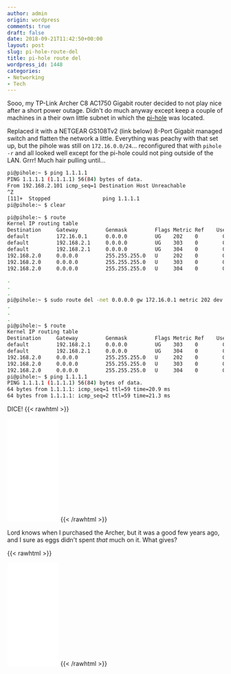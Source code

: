 ```yaml
---
author: admin
origin: wordpress
comments: true
draft: false
date: 2018-09-21T11:42:50+00:00
layout: post
slug: pi-hole-route-del
title: pi-hole route del
wordpress_id: 1448
categories:
- Networking
- Tech
---
```


Sooo, my TP-Link Archer C8 AC1750 Gigabit router decided to not play nice after a short power outage. Didn't do much anyway except keep a couple of machines in a their own little subnet in which the [pi-hole](http://stephen.yearl.us/pi-hole-dns-level-ad-blocker/) was located.

Replaced it with a NETGEAR GS108Tv2 (link below) 8-Port Gigabit managed switch and flatten the network a little. Everything was peachy with that set up, but the pihole was still on `172.16.0.0/24`... reconfigured that with `pihole -r` and all looked well except for the pi-hole could not ping outside of the LAN. Grrr! Much hair pulling until...

```bash 
pi@pihole:~ $ ping 1.1.1.1
PING 1.1.1.1 (1.1.1.1) 56(84) bytes of data.
From 192.168.2.101 icmp_seq=1 Destination Host Unreachable
^Z
[11]+  Stopped                 ping 1.1.1.1
pi@pihole:~ $ clear

pi@pihole:~ $ route
Kernel IP routing table
Destination     Gateway         Genmask         Flags Metric Ref    Use Iface
default         172.16.0.1      0.0.0.0         UG    202    0        0 eth0
default         192.168.2.1     0.0.0.0         UG    303    0        0 wlan0
default         192.168.2.1     0.0.0.0         UG    304    0        0 wlan1
192.168.2.0     0.0.0.0         255.255.255.0   U     202    0        0 eth0
192.168.2.0     0.0.0.0         255.255.255.0   U     303    0        0 wlan0
192.168.2.0     0.0.0.0         255.255.255.0   U     304    0        0 wlan1

.
.
.
pi@pihole:~ $ sudo route del -net 0.0.0.0 gw 172.16.0.1 metric 202 dev eth0
.
.
.
pi@pihole:~ $ route
Kernel IP routing table
Destination     Gateway         Genmask         Flags Metric Ref    Use Iface
default         192.168.2.1     0.0.0.0         UG    303    0        0 wlan0
default         192.168.2.1     0.0.0.0         UG    304    0        0 wlan1
192.168.2.0     0.0.0.0         255.255.255.0   U     202    0        0 eth0
192.168.2.0     0.0.0.0         255.255.255.0   U     303    0        0 wlan0
192.168.2.0     0.0.0.0         255.255.255.0   U     304    0        0 wlan1
pi@pihole:~ $ ping 1.1.1.1
PING 1.1.1.1 (1.1.1.1) 56(84) bytes of data.
64 bytes from 1.1.1.1: icmp_seq=1 ttl=59 time=20.9 ms
64 bytes from 1.1.1.1: icmp_seq=2 ttl=59 time=21.3 ms
```

DICE!
{{< rawhtml >}}
<iframe style="width:120px;height:240px;" marginwidth="0" marginheight="0" scrolling="no" frameborder="0" src="//ws-eu.amazon-adsystem.com/widgets/q?ServiceVersion=20070822&OneJS=1&Operation=GetAdHtml&MarketPlace=GB&source=ac&ref=tf_til&ad_type=product_link&tracking_id=yearlus-21&marketplace=amazon&amp;region=GB&placement=B00N2ROH0C&asins=B00N2ROH0C&linkId=3931553a0d63c6ca278eed48b06f9368&show_border=false&link_opens_in_new_window=false&price_color=333333&title_color=0066c0&bg_color=ffffff">
</iframe>
{{< /rawhtml >}}

Lord knows when I purchased the Archer, but it was a good few years ago, and I sure as eggs didn't spent _that_ much on it. What gives?

{{< rawhtml >}}
<iframe style="width:120px;height:240px;" marginwidth="0" marginheight="0" scrolling="no" frameborder="0" src="//ws-eu.amazon-adsystem.com/widgets/q?ServiceVersion=20070822&OneJS=1&Operation=GetAdHtml&MarketPlace=GB&source=ac&ref=tf_til&ad_type=product_link&tracking_id=yearlus-21&marketplace=amazon&amp;region=GB&placement=B000RAILSQ&asins=B000RAILSQ&linkId=5608967455d26d1744d0aa2f5b6c2433&show_border=false&link_opens_in_new_window=false&price_color=333333&title_color=0066c0&bg_color=ffffff">
</iframe>
{{< /rawhtml >}}
